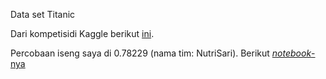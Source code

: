 Data set Titanic

Dari kompetisidi Kaggle berikut [ini](https://www.kaggle.com/c/titanic/overview).

Percobaan iseng saya di 0.78229 (nama tim: NutriSari). Berikut [_notebook_-nya](https://github.com/ikanx101/G-Colab/blob/main/Titanic.ipynb)
